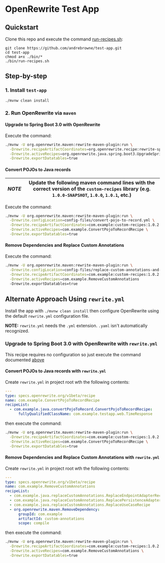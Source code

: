 # OpenRewrite Test App

## Quickstart

Clone this repo and execute the command [run-recipes.sh](./bin/run-recipes.sh):

```shell
git clone https://github.com/andrebrowne/test-app.git
cd test-app
chmod a+x ./bin/*
./bin/run-recipes.sh
```

## Step-by-step

### 1. Install `test-app`

```shell
./mvnw clean install
```

### 2. Run OpenRewrite via `maven`

#### Upgrade to Spring Boot 3.0 with OpenRewrite

Execute the command:

```bash
./mvnw -U org.openrewrite.maven:rewrite-maven-plugin:run \
  -Drewrite.recipeArtifactCoordinates=org.openrewrite.recipe:rewrite-spring:RELEASE \
  -Drewrite.activeRecipes=org.openrewrite.java.spring.boot3.UpgradeSpringBoot_3_0 \
  -Drewrite.exportDatatables=true
```

#### Convert POJOs to Java records

| **_NOTE_** | Update the following maven command lines with the correct version of the `custom-recipes` library (e.g. `1.0.0-SNAPSHOT`, `1.0.0`, `1.0.1`, etc.) |
|---|---|

Execute the command:

```bash
./mvnw -U org.openrewrite.maven:rewrite-maven-plugin:run \
  -Drewrite.configLocation=config-files/convert-pojo-to-record.yml \
  -Drewrite.recipeArtifactCoordinates=com.example:custom-recipes:1.0.2 \
  -Drewrite.activeRecipes=com.example.ConvertPojoToRecordRecipe \
  -Drewrite.exportDatatables=true
```

#### Remove Dependencies and Replace Custom Annotations

Execute the command:

```bash
./mvnw -U org.openrewrite.maven:rewrite-maven-plugin:run \
  -Drewrite.configLocation=config-files/replace-custom-annotations-and-remove-dependency.yml \
  -Drewrite.recipeArtifactCoordinates=com.example:custom-recipes:1.0.2 \
  -Drewrite.activeRecipes=com.example.RemoveCustomAnnotations 
  -Drewrite.exportDatatables=true
```

## Alternate Approach Using `rewrite.yml`

Install the app with `./mvnw clean install` then configure OpenRewrite using the default `rewrite.yml` configuration file.

**NOTE:** `rewrite.yml` needs the `.yml` extension. `.yaml` isn't automatically recognized.

### Upgrade to Spring Boot 3.0 with OpenRewrite with `rewrite.yml`

This recipe requires no configuration so just execute the command documented [above](#upgrade-to-spring-boot-30-with-openrewrite)

#### Convert POJOs to Java records with `rewrite.yml`

Create `rewrite.yml` in project root wth the following contents:

```yaml
---
type: specs.openrewrite.org/v1beta/recipe
name: com.example.ConvertPojoToRecordRecipe
recipeList:
  - com.example.java.convertPojoToRecord.ConvertPojoToRecordRecipe:
      fullyQualifiedClassName: com.example.testapp.web.TimeResponse
```

then execute the command:

```bash
./mvnw -U org.openrewrite.maven:rewrite-maven-plugin:run \
  -Drewrite.recipeArtifactCoordinates=com.example:custom-recipes:1.0.2 \
  -Drewrite.activeRecipes=com.example.ConvertPojoToRecordRecipe \
  -Drewrite.exportDatatables=true
```

#### Remove Dependencies and Replace Custom Annotations with `rewrite.yml`

Create `rewrite.yml` in project root wth the following contents:

```yaml
---
type: specs.openrewrite.org/v1beta/recipe
name: com.example.RemoveCustomAnnotations
recipeList:
  - com.example.java.replaceCustomAnnotations.ReplaceEndpointAdapterRecipe
  - com.example.java.replaceCustomAnnotations.ReplacePersistenceAdapterRecipe
  - com.example.java.replaceCustomAnnotations.ReplaceUseCaseRecipe
  - org.openrewrite.maven.RemoveDependency:
      groupId: com.example
      artifactId: custom-annotations
      scope: compile
```

then execute the command:

```bash
./mvnw -U org.openrewrite.maven:rewrite-maven-plugin:run \
  -Drewrite.recipeArtifactCoordinates=com.example:custom-recipes:1.0.2 \
  -Drewrite.activeRecipes=com.example.RemoveCustomAnnotations \
  -Drewrite.exportDatatables=true
```
